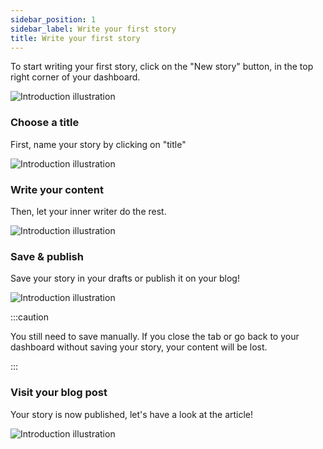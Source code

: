 ```yaml
---
sidebar_position: 1
sidebar_label: Write your first story
title: Write your first story
---
```


To start writing your first story, click on the "New story" button, in the top right corner of your dashboard.

![Introduction illustration](/img/illustrations/new_story_2.png)

### Choose a title

First, name your story by clicking on "title"

![Introduction illustration](/img/illustrations/step2.gif)

### Write your content

Then, let your inner writer do the rest.

![Introduction illustration](/img/illustrations/step3.gif)

### Save & publish

Save your story in your drafts or publish it on your blog!

![Introduction illustration](/img/illustrations/step4.gif)

:::caution

You still need to save manually. If you close the tab or go back to your dashboard without saving your story, your content will be lost.

:::

### Visit your blog post

Your story is now published, let's have a look at the article!

![Introduction illustration](/img/illustrations/step5.gif)
